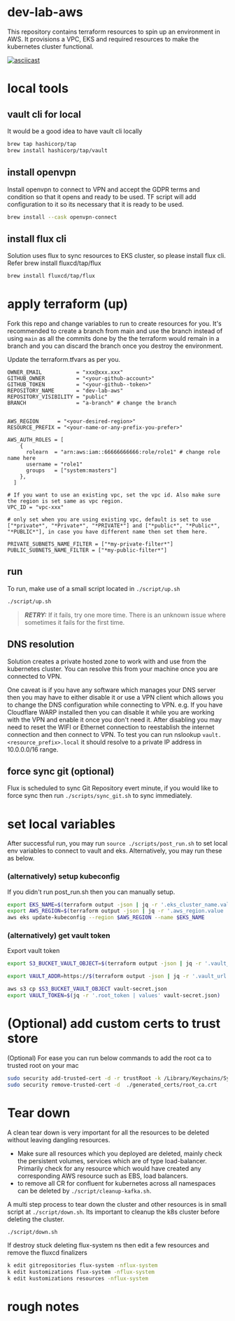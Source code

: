 # dev-lab-aws

This repository contains terraform resources to spin up an environment in AWS.
It provisions a VPC, EKS and required resources to make the kubernetes cluster functional.

[![asciicast](https://asciinema.org/a/492624.svg)](https://asciinema.org/a/492624?speed=1)

# local tools

## vault cli for local

It would be a good idea to have vault cli locally

```bash
brew tap hashicorp/tap       
brew install hashicorp/tap/vault
```

## install openvpn

Install openvpn to connect to VPN and accept the GDPR terms and condition so that it opens and ready to be used. TF script will add configuration to it so its necessary that it is ready to be used.

```bash
brew install --cask openvpn-connect
```

## install flux cli

Solution uses flux to sync resources to EKS cluster, so please install flux cli. Refer brew install fluxcd/tap/flux

```bash
brew install fluxcd/tap/flux
```

# apply terraform (up)

Fork this repo and change variables to run to create resources for you. It's recommended to create a branch from main and use the branch instead of using `main` as all the commits done by the the terraform would remain in a branch and you can discard the branch once you destroy the environment.

Update the terraform.tfvars as per you.

```
OWNER_EMAIL           = "xxx@xxx.xxx"
GITHUB_OWNER          = "<your-github-account>"
GITHUB_TOKEN          = "<your-github--token>"
REPOSITORY_NAME       = "dev-lab-aws"
REPOSITORY_VISIBILITY = "public"
BRANCH                = "a-branch" # change the branch


AWS_REGION      = "<your-desired-region>"
RESOURCE_PREFIX = "<your-name-or-any-prefix-you-prefer>"

AWS_AUTH_ROLES = [
    {
      rolearn  = "arn:aws:iam::66666666666:role/role1" # change role name here
      username = "role1"
      groups   = ["system:masters"]
    },
  ]

# If you want to use an existing vpc, set the vpc id. Also make sure the region is set same as vpc region. 
VPC_ID = "vpc-xxx"

# only set when you are using existing vpc, default is set to use ["*private*", "*Private*", "*PRIVATE*"] and ["*public*", "*Public*", "*PUBLIC*"], in case you have different name then set them here. 

PRIVATE_SUBNETS_NAME_FILTER = ["*my-private-filter*"]
PUBLIC_SUBNETS_NAME_FILTER = ["*my-public-filter*"]
```

## run

To run, make use of a small script located in `./script/up.sh`

```bash
./script/up.sh
```

> **_RETRY:_** If it fails, try one more time. There is an unknown issue where sometimes it fails for the first time.

## DNS resolution

Solution creates a private hosted zone to work with and use from the kubernetes cluster. You can resolve this from your machine once you are connected to VPN.

One caveat is if you have any software which manages your DNS server then you may have to either disable it or use a VPN client which allows you to change the DNS configuration while connecting to VPN. e.g. If you have Cloudflare WARP installed then you can disable it while you are working with the VPN and enable it once you don't need it. After disabling you may need to reset the WIFI or Ethernet connection to reestablish the internet connection and then connect to VPN. To test you can run nslookup `vault.<resource_prefix>.local` it should resolve to a private IP address in 10.0.0.0/16 range.

## force sync git (optional)

Flux is scheduled to sync Git Repository evert minute, if you would like to force sync then run `./scripts/sync_git.sh` to sync immediately.

# set local variables

After successful run, you may run `source ./scripts/post_run.sh` to set local env variables to connect to vault and eks. Alternatively, you may run these as below.

### (alternatively) setup kubeconfig

If you didn't run post_run.sh then you can manually setup.

```bash
export EKS_NAME=$(terraform output -json | jq -r '.eks_cluster_name.value | values')
export AWS_REGION=$(terraform output -json | jq -r '.aws_region.value | values')
aws eks update-kubeconfig --region $AWS_REGION --name $EKS_NAME
```

### (alternatively) get vault token

Export vault token

```bash
export S3_BUCKET_VAULT_OBJECT=$(terraform output -json | jq -r '.vault_s3_bucket.value | values')

export VAULT_ADDR=https://$(terraform output -json | jq -r '.vault_url.value | values')

aws s3 cp $S3_BUCKET_VAULT_OBJECT vault-secret.json 
export VAULT_TOKEN=$(jq -r '.root_token | values' vault-secret.json)
```

# (Optional) add custom certs to trust store

(Optional) For ease you can run below commands to add the root ca to trusted root on your mac

```bash
sudo security add-trusted-cert -d -r trustRoot -k /Library/Keychains/System.keychain ./generated_certs/root_ca.crt
sudo security remove-trusted-cert -d  ./generated_certs/root_ca.crt   
```

# Tear down

A clean tear down is very important for all the resources to be deleted without leaving dangling resources.

- Make sure all resources which you deployed are deleted, mainly check the persistent volumes, services which are of type load-balancer. Primarily check for any resource which would have created any corresponding AWS resource such as EBS, load balancers.
- to remove all CR for confluent for kubernetes across all namespaces can be deleted by `./script/cleanup-kafka.sh`.

A multi step process to tear down the cluster and other resources is in small script at `./script/down.sh`. Its important to cleanup the k8s cluster before deleting the cluster.

```bash
./script/down.sh
```

If destroy stuck deleting  flux-system ns then edit a few resources and remove the fluxcd finalizers

```bash
k edit gitrepositories flux-system -nflux-system
k edit kustomizations flux-system -nflux-system
k edit kustomizations resources -nflux-system
```

# rough notes

<!-- kubectl patch deployment coredns \                       
    -n kube-system \
    --type json \
    -p='[{"op": "remove", "path": "/spec/template/metadata/annotations/eks.amazonaws.com~1compute-type"}]' -->
